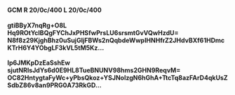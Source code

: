 #### GCM R 20/0c/400 L 20/0c/400
**gtiBByX7nqRg+O8L**<br/>**Hq9ROtYclBQgFYChJxPHSfwPrsLU6srsmtGvVQwHzdU=**<br/>**N8f8z29KjghBhz0uSujGljFBWs2nQqbdeWwpIHNHfrZ2JHdvBXf61HDmcKTrH6Y4YObgLF3kVL5tM5Kz...**<br/><br/>
**Ip6JMKpDzEaSshEw**<br/>**sjutNRIsJdYs6d0E9HL8TueBNUNV98hms2GHN9ReqvM=**<br/>**OC82HntygtaFyWc+yPbsQkoz+YSJNolzgN6hGhA+TtcTq8azFArD4qkUsZSdbZ86v8an9PRG0A73RkGD...**